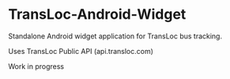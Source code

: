 TransLoc-Android-Widget
=======================

Standalone Android widget application for TransLoc bus tracking.

Uses TransLoc Public API (api.transloc.com)

Work in progress
